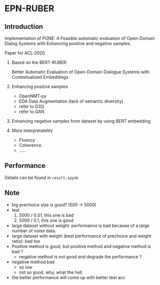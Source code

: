 # EPN-RUBER
## Introduction
Implementation of PONE: A Feasible automatic evaluation of Open-Domain Dialog Systems with Enhancing positive and negative samples.

Paper for ACL-2020

1. Based on the BERT-RUBER: 
    
    Better Automatic Evaluation of Open-Domain Dialogue Systems with Contextualized Embeddings

2. Enhancing positive samples

    * OpenNMT-py
    * EDA Data Augmentation (lack of semantic diversity)
    * refer to D3Q 
    * refer to GAN


3. Enhancing negative samples from dataset by using BERT embedding
    
4. More Interpretability
    
    * Fluency 
    * Coherence
    * ......
    
## Performance

Details can be found in `result.ipynb`
    
## Note
* big prechoice size is good? (500 -> 5000)
* test
    1. 5000 / 0.01, this one is bad
    2. 5000 / 0.1, this one is good
* large dataset without weight: performance is bad because of a large number of noise data.
* large dataset with weight (best performance of prechoice and weight ratio): bad too
* Positive method is good, but positive method and negative method is bad ?
    * negative method is not good and degrade the performance ?
* negative method bad
    * so low
    * not so good, why, what the hell.
* the better performance will come up with better test acc